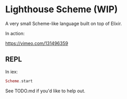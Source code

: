 # Lighthouse Scheme (WIP)

A very small Scheme-like language built on top of Elixir.

In action:

https://vimeo.com/131496359

## REPL

In iex:

```elixir
Scheme.start
```

See TODO.md if you'd like to help out.
